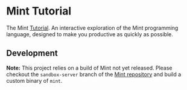 # Mint Tutorial

The Mint [Tutorial](https://tutorial.mint-lang.com). An interactive
exploration of the Mint programming language, designed to make you productive
as quickly as possible.

## Development

**Note:** This project relies on a build of Mint not yet released. Please
  checkout the `sandbox-server` branch of the [Mint repository](https://github.com/mint-lang/mint)
  and build a custom binary of `mint`.
